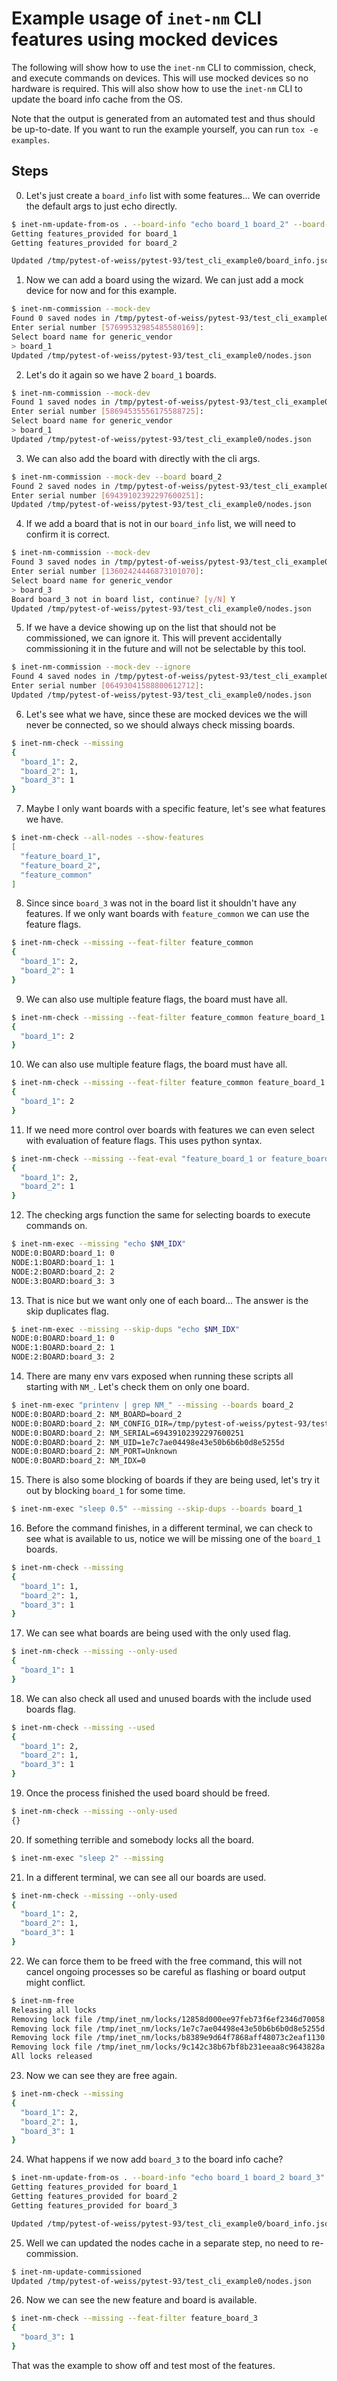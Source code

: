 # Example usage of `inet-nm` CLI features using mocked devices

The following will show how to use the `inet-nm` CLI to commission, check, and execute commands on devices. This will use mocked devices so no hardware is required. This will also show how to use the `inet-nm` CLI to update the board info cache from the OS.

Note that the output is generated from an automated test and thus should be up-to-date. If you want to run the example yourself, you can run `tox -e examples`.

## Steps

0. Let's just create a `board_info` list with some features...
We can override the default args to just echo directly.
```bash
$ inet-nm-update-from-os . --board-info "echo board_1 board_2" --board-features "echo feature_common feature_${BOARD}"
Getting features_provided for board_1
Getting features_provided for board_2

Updated /tmp/pytest-of-weiss/pytest-93/test_cli_example0/board_info.json
```

1. Now we can add a board using the wizard. We can just add a mock device for now and for this example.
```bash
$ inet-nm-commission --mock-dev
Found 0 saved nodes in /tmp/pytest-of-weiss/pytest-93/test_cli_example0
Enter serial number [57699532985485580169]:
Select board name for generic_vendor
> board_1
Updated /tmp/pytest-of-weiss/pytest-93/test_cli_example0/nodes.json
```

2. Let's do it again so we have 2 `board_1` boards.
```bash
$ inet-nm-commission --mock-dev
Found 1 saved nodes in /tmp/pytest-of-weiss/pytest-93/test_cli_example0
Enter serial number [58694535556175588725]:
Select board name for generic_vendor
> board_1
Updated /tmp/pytest-of-weiss/pytest-93/test_cli_example0/nodes.json
```

3. We can also add the board with directly with the cli args.
```bash
$ inet-nm-commission --mock-dev --board board_2
Found 2 saved nodes in /tmp/pytest-of-weiss/pytest-93/test_cli_example0
Enter serial number [69439102392297600251]:
Updated /tmp/pytest-of-weiss/pytest-93/test_cli_example0/nodes.json
```

4. If we add a board that is not in our `board_info` list, we will need to confirm it is correct.
```bash
$ inet-nm-commission --mock-dev
Found 3 saved nodes in /tmp/pytest-of-weiss/pytest-93/test_cli_example0
Enter serial number [13602424446873101070]:
Select board name for generic_vendor
> board_3
Board board_3 not in board list, continue? [y/N] Y
Updated /tmp/pytest-of-weiss/pytest-93/test_cli_example0/nodes.json
```

5. If we have a device showing up on the list that should not be commissioned, we can ignore it.  This will prevent accidentally commissioning it in the future and will not be selectable by this tool.
```bash
$ inet-nm-commission --mock-dev --ignore
Found 4 saved nodes in /tmp/pytest-of-weiss/pytest-93/test_cli_example0
Enter serial number [06493041588800612712]:
Updated /tmp/pytest-of-weiss/pytest-93/test_cli_example0/nodes.json
```

6. Let's see what we have, since these are mocked devices we the will never be connected, so we should always check missing boards.
```bash
$ inet-nm-check --missing
{
  "board_1": 2,
  "board_2": 1,
  "board_3": 1
}
```

7. Maybe I only want boards with a specific feature, let's see what features we have.
```bash
$ inet-nm-check --all-nodes --show-features
[
  "feature_board_1",
  "feature_board_2",
  "feature_common"
]
```

8. Since since `board_3` was not in the board list it shouldn't have any features. If we only want boards with `feature_common` we can use the feature flags.
```bash
$ inet-nm-check --missing --feat-filter feature_common
{
  "board_1": 2,
  "board_2": 1
}
```

9. We can also use multiple feature flags, the board must have all.
```bash
$ inet-nm-check --missing --feat-filter feature_common feature_board_1
{
  "board_1": 2
}
```

10. We can also use multiple feature flags, the board must have all.
```bash
$ inet-nm-check --missing --feat-filter feature_common feature_board_1
{
  "board_1": 2
}
```

11. If we need more control over boards with features we can even select with evaluation of feature flags. This uses python syntax.
```bash
$ inet-nm-check --missing --feat-eval "feature_board_1 or feature_board_2"
{
  "board_1": 2,
  "board_2": 1
}
```

12. The checking args function the same for selecting boards to execute commands on.
```bash
$ inet-nm-exec --missing "echo $NM_IDX"
NODE:0:BOARD:board_1: 0
NODE:1:BOARD:board_1: 1
NODE:2:BOARD:board_2: 2
NODE:3:BOARD:board_3: 3
```

13. That is nice but we want only one of each board... The answer is the skip duplicates flag.
```bash
$ inet-nm-exec --missing --skip-dups "echo $NM_IDX"
NODE:0:BOARD:board_1: 0
NODE:1:BOARD:board_2: 1
NODE:2:BOARD:board_3: 2
```

14. There are many env vars exposed when running these scripts all starting with `NM_`. Let's check them on only one board.
```bash
$ inet-nm-exec "printenv | grep NM_" --missing --boards board_2
NODE:0:BOARD:board_2: NM_BOARD=board_2
NODE:0:BOARD:board_2: NM_CONFIG_DIR=/tmp/pytest-of-weiss/pytest-93/test_cli_example0
NODE:0:BOARD:board_2: NM_SERIAL=69439102392297600251
NODE:0:BOARD:board_2: NM_UID=1e7c7ae04498e43e50b6b6b0d8e5255d
NODE:0:BOARD:board_2: NM_PORT=Unknown
NODE:0:BOARD:board_2: NM_IDX=0
```

15. There is also some blocking of boards if they are being used, let's try it out by blocking `board_1` for some time.
```bash
$ inet-nm-exec "sleep 0.5" --missing --skip-dups --boards board_1
```

16. Before the command finishes, in a different terminal, we can check to see what is available to us, notice we will be missing one of the `board_1` boards.
```bash
$ inet-nm-check --missing
{
  "board_1": 1,
  "board_2": 1,
  "board_3": 1
}
```

17. We can see what boards are being used with the only used flag.
```bash
$ inet-nm-check --missing --only-used
{
  "board_1": 1
}
```

18. We can also check all used and unused boards with the include used boards flag.
```bash
$ inet-nm-check --missing --used
{
  "board_1": 2,
  "board_2": 1,
  "board_3": 1
}
```

19. Once the process finished the used board should be freed.
```bash
$ inet-nm-check --missing --only-used
{}
```

20. If something terrible and somebody locks all the board.
```bash
$ inet-nm-exec "sleep 2" --missing
```

21. In a different terminal, we can see all our boards are used.
```bash
$ inet-nm-check --missing --only-used
{
  "board_1": 2,
  "board_2": 1,
  "board_3": 1
}
```

22. We can force them to be freed with the free command, this will not cancel ongoing processes so be careful as flashing or board output might conflict.
```bash
$ inet-nm-free
Releasing all locks
Removing lock file /tmp/inet_nm/locks/12858d000ee97feb73f6ef2346d70058.lock
Removing lock file /tmp/inet_nm/locks/1e7c7ae04498e43e50b6b6b0d8e5255d.lock
Removing lock file /tmp/inet_nm/locks/b8389e9d64f7868aff48073c2eaf1130.lock
Removing lock file /tmp/inet_nm/locks/9c142c38b67bf8b231eeaa8c9643828a.lock
All locks released
```

23. Now we can see they are free again.
```bash
$ inet-nm-check --missing
{
  "board_1": 2,
  "board_2": 1,
  "board_3": 1
}
```

24. What happens if we now add `board_3` to the board info cache?
```bash
$ inet-nm-update-from-os . --board-info "echo board_1 board_2 board_3" --board-features "echo feature_common feature_${BOARD}"
Getting features_provided for board_1
Getting features_provided for board_2
Getting features_provided for board_3

Updated /tmp/pytest-of-weiss/pytest-93/test_cli_example0/board_info.json
```

25. Well we can updated the nodes cache in a separate step, no need to re-commission.
```bash
$ inet-nm-update-commissioned
Updated /tmp/pytest-of-weiss/pytest-93/test_cli_example0/nodes.json
```

26. Now we can see the new feature and board is available.
```bash
$ inet-nm-check --missing --feat-filter feature_board_3
{
  "board_3": 1
}
```

That was the example to show off and test most of the features.

